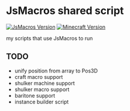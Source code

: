 # JsMacros shared script
<p align="left">
  <a href="https://github.com/JsMacros/JsMacros"><img src="https://img.shields.io/badge/JsMacros-1.8.3-brightgreen.svg" alt="JsMacros Version"/></a>
  <a href=""><img src="https://img.shields.io/badge/Minecraft-1.19.2-brightgreen.svg" alt="Minecraft Version"/></a>
</p>
  my scripts that use JsMacros to run

## TODO
* unify position from array to Pos3D
* craft macro support
* shulker machine support
* shulker macro support
* baritone support
* instance builder script
